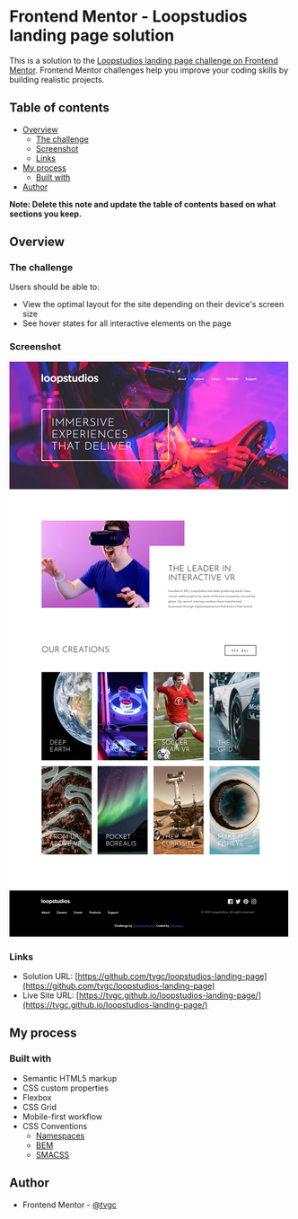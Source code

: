 # Frontend Mentor - Loopstudios landing page solution

This is a solution to the [Loopstudios landing page challenge on Frontend Mentor](https://www.frontendmentor.io/challenges/loopstudios-landing-page-N88J5Onjw). Frontend Mentor challenges help you improve your coding skills by building realistic projects. 

## Table of contents

- [Overview](#overview)
  - [The challenge](#the-challenge)
  - [Screenshot](#screenshot)
  - [Links](#links)
- [My process](#my-process)
  - [Built with](#built-with)
- [Author](#author)

**Note: Delete this note and update the table of contents based on what sections you keep.**

## Overview

### The challenge

Users should be able to:

- View the optimal layout for the site depending on their device's screen size
- See hover states for all interactive elements on the page

### Screenshot

![](assets/images/screencapture-loopstudios-landing-page-five-liard-vercel-app-2023-04-08-18_34_44.png)




### Links

- Solution URL: [https://github.com/tvgc/loopstudios-landing-page](https://github.com/tvgc/loopstudios-landing-page)
- Live Site URL: [https://tvgc.github.io/loopstudios-landing-page/](https://tvgc.github.io/loopstudios-landing-page/)

## My process

### Built with

- Semantic HTML5 markup
- CSS custom properties
- Flexbox
- CSS Grid
- Mobile-first workflow
- CSS Conventions
  - [Namespaces](https://zellwk.com/blog/css-architecture-2/)
  - [BEM](https://zellwk.com/blog/css-architecture-1/)
  - [SMACSS](http://smacss.com/)

## Author

- Frontend Mentor - [@tvgc](https://www.frontendmentor.io/profile/tvgc)


